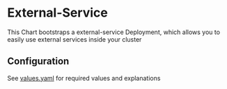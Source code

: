 # External-Service

This Chart bootstraps a external-service Deployment, which allows you to easily use external services inside your cluster

## Configuration

See [values.yaml](https://github.com/t3n/helm-charts/blob/master/external-service/values.yaml) for required values and explanations
